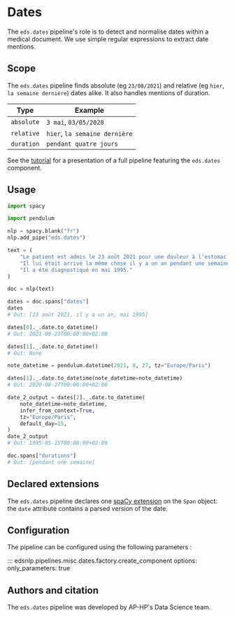 # Dates

The `eds.dates` pipeline's role is to detect and normalise dates within a medical document.
We use simple regular expressions to extract date mentions.

## Scope

The `eds.dates` pipeline finds absolute (eg `23/08/2021`) and relative (eg `hier`, `la semaine dernière`) dates alike. It also handles mentions of duration.

| Type       | Example                       |
| ---------- | ----------------------------- |
| `absolute` | `3 mai`, `03/05/2020`         |
| `relative` | `hier`, `la semaine dernière` |
| `duration` | `pendant quatre jours`        |

See the [tutorial](../../tutorials/detecting-dates.md) for a presentation of a full pipeline featuring the `eds.dates` component.

## Usage

```python
import spacy

import pendulum

nlp = spacy.blank("fr")
nlp.add_pipe("eds.dates")

text = (
    "Le patient est admis le 23 août 2021 pour une douleur à l'estomac. "
    "Il lui était arrivé la même chose il y a un an pendant une semaine. "
    "Il a été diagnostiqué en mai 1995."
)

doc = nlp(text)

dates = doc.spans["dates"]
dates
# Out: [23 août 2021, il y a un an, mai 1995]

dates[0]._.date.to_datetime()
# Out: 2021-08-23T00:00:00+02:00

dates[1]._.date.to_datetime()
# Out: None

note_datetime = pendulum.datetime(2021, 8, 27, tz="Europe/Paris")

dates[1]._.date.to_datetime(note_datetime=note_datetime)
# Out: 2020-08-27T00:00:00+02:00

date_2_output = dates[2]._.date.to_datetime(
    note_datetime=note_datetime,
    infer_from_context=True,
    tz="Europe/Paris",
    default_day=15,
)
date_2_output
# Out: 1995-05-15T00:00:00+02:00

doc.spans["durations"]
# Out: [pendant une semaine]
```

## Declared extensions

The `eds.dates` pipeline declares one [spaCy extension](https://spacy.io/usage/processing-pipelines#custom-components-attributes) on the `Span` object: the `date` attribute contains a parsed version of the date.

## Configuration

The pipeline can be configured using the following parameters :

::: edsnlp.pipelines.misc.dates.factory.create_component
    options:
        only_parameters: true

## Authors and citation

The `eds.dates` pipeline was developed by AP-HP's Data Science team.
